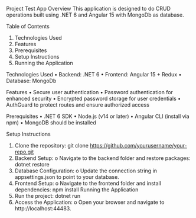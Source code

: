 Project Test App
Overview
This application is designed to do CRUD operations  built using .NET 6 and Angular 15 with MongoDb as database.

Table of Contents
1.	Technologies Used
2.	Features
3.	Prerequisites
4.	Setup Instructions
5.	Running the Application

Technologies Used
•	Backend: .NET 6
•	Frontend: Angular 15 + Redux
•	Database: MongoDb

Features
•	Secure user authentication
•	Password authentication for enhanced security
•	Encrypted password storage for user credentials
•	AuthGuard to protect routes and ensure authorized access

Prerequisites
•	.NET 6 SDK
•	Node.js (v14 or later)
•	Angular CLI (install via npm)
•	MongoDB should be installed

Setup Instructions
1.	Clone the repository: git clone https://github.com/yourusername/your-repo.git 
2.	Backend Setup:
o	Navigate to the backend folder and restore packages: dotnet restore
3.	Database Configuration:
o	Update the connection string in appsettings.json to point to your database.
4.	Frontend Setup:
o	Navigate to the frontend folder and install dependencies: npm install
Running the Application
1.	Run the project: dotnet run
2.	Access the Application:
o	Open your browser and navigate to http://localhost:44483.




